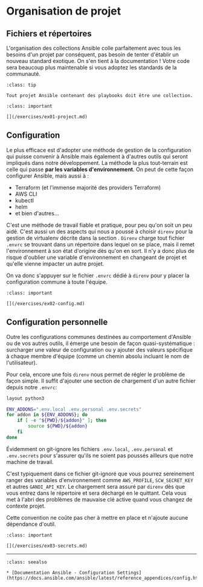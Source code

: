 # Organisation de projet

## Fichiers et répertoires

L'organisation des collections Ansible colle parfaitement avec tous les besoins d'un projet
par conséquent, pas besoin de tenter d'établir un nouveau standard exotique. On s'en tient à la 
documentation ! Votre code sera beaucoup plus maintenable si vous adoptez les standards de la communauté.

```{admonition} Perle de sagesse
:class: tip

Tout projet Ansible contenant des playbooks doit être une collection.
```

```{admonition} Mise en pratique
:class: important

[](/exercises/ex01-project.md)
```

## Configuration

Le plus efficace est d'adopter une méthode de gestion de la configuration qui puisse convenir à Ansible mais également à d'autres
outils qui seront impliqués dans notre développement. La méthode la plus tout-terrain est celle qui passe **par les variables
d'environnement**. On peut de cette façon configurer Ansible, mais aussi à :

* Terraform (et l'immense majorité des providers Terraform)
* AWS CLI
* kubectl
* helm
* et bien d'autres...

C'est une méthode de travail fiable et pratique, pour peu qu'on soit un peu aidé. C'est aussi un des aspects qui nous a poussé à 
choisir `direnv` pour la gestion de virtualenv décrite dans la section [](install.md). `Direnv` charge tout fichier 
`.envrc` se trouvant dans un répertoire dans lequel on se place, mais il remet l'environnement à son état d'origine dès qu'on 
en sort. Il n'y a donc plus de risque d'oublier une variable d'environnement en changeant de projet et qu'elle vienne 
impacter un autre projet.

On va donc s'appuyer sur le fichier `.envrc` dédié à `direnv` pour y placer la configuration commune à toute l'équipe.

```{admonition} Mise en pratique
:class: important

[](/exercises/ex02-config.md)
```

## Configuration personnelle

Outre les configurations communes destinées au comportement d'Ansible ou de vos autres outils, il émerge une besoin de façon
quasi-systématique : surcharger une valeur de configuration ou y ajouter des valeurs spécifique à chaque membre d'équipe 
(comme un chemin absolu incluant le nom de l'utilisateur).

Pour cela, encore une fois `direnv` nous permet de régler le problème de façon simple. Il suffit d'ajouter une section de 
chargement d'un autre fichier depuis notre `.envrc`:

```bash
layout python3

ENV_ADDONS=".env.local .env.personal .env.secrets"
for addon in ${ENV_ADDONS}; do
    if [ -e "${PWD}/${addon}" ]; then
        source ${PWD}/${addon}
    fi
done
```

Évidemment on git-ignore les fichiers `.env.local`, `.env.personal` et `.env.secrets` pour s'assurer qu'ils ne 
soient pas poussés ailleurs que notre machine de travail.

C'est typiquement dans ce fichier git-ignoré que vous pourrez sereinement ranger des variables d'environnement comme `AWS_PROFILE`,
`SCW_SECRET_KEY` et autres `GANDI_API_KEY`. Le chargement sera assuré par `direnv` dès que vous entrez dans le répertoire 
et sera déchargé en le quittant. Cela vous met à l'abri des problèmes de mauvaise clé active quand vous changez de contexte projet.

Cette convention ne coûte pas cher à mettre en place et n'ajoute aucune dépendance d'outil.

```{admonition} Mise en pratique
:class: important

[](/exercises/ex03-secrets.md)
```

----

```{admonition} Approfondir
:class: seealso

* [Documentation Ansible - Configuration Settings](https://docs.ansible.com/ansible/latest/reference_appendices/config.html)
```



